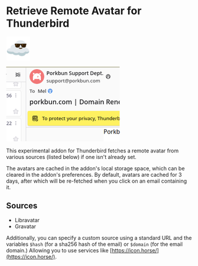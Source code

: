 # Retrieve Remote Avatar for Thunderbird

<img src="./logo.png" width="64" title="The logo consisting of a cloud emoji with sunglasses."/>

![A screenshot of the Thunderbird message header showing an avatar for Porkbun Support despite that email not being saved as a contact.](docs/screenshots/readme-porkbun.png)

This experimental addon for Thunderbird fetches a remote avatar from various sources (listed below) if one isn't already  set.

The avatars are cached in the addon's local storage space, which can be cleared in the addon's preferences. By default, avatars are cached for 3 days, after which will be re-fetched when you click on an email containing it.

## Sources

* Libravatar
* Gravatar

Additionally, you can specify a custom source using a standard URL and the variables `$hash` (for a sha256 hash of the email) or `$domain` (for the email domain.) Allowing you to use services like [https://icon.horse/](https://icon.horse/).
